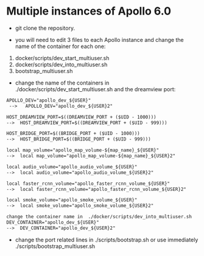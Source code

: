 # Multiple instances of Apollo 6.0


* git clone the repository.

* you will need to edit 3 files to each Apollo instance and change the name of the container for each one:

1. docker/scripts/dev_start_multiuser.sh
1. docker/scripts/dev_into_multiuser.sh
1. bootstrap_multiuser.sh


* change the name of the containers in  ./docker/scripts/dev_start_multiuser.sh  and the dreamview port:
```txt
APOLLO_DEV="apollo_dev_${USER}"
 -->   APOLLO_DEV="apollo_dev_${USER}2"

HOST_DREAMVIEW_PORT=$((DREAMVIEW_PORT + ($UID - 1000)))
-->  HOST_DREAMVIEW_PORT=$((DREAMVIEW_PORT + ($UID - 999)))

HOST_BRIDGE_PORT=$((BRIDGE_PORT + ($UID - 1000)))
-->  HOST_BRIDGE_PORT=$((BRIDGE_PORT + ($UID - 999)))

local map_volume="apollo_map_volume-${map_name}_${USER}"
-->  local map_volume="apollo_map_volume-${map_name}_${USER}2"

local audio_volume="apollo_audio_volume_${USER}"
-->  local audio_volume="apollo_audio_volume_${USER}2"

local faster_rcnn_volume="apollo_faster_rcnn_volume_${USER}"
-->  local faster_rcnn_volume="apollo_faster_rcnn_volume_${USER}2"

local smoke_volume="apollo_smoke_volume_${USER}"
-->  local smoke_volume="apollo_smoke_volume_${USER}2"

change the container name in  ./docker/scripts/dev_into_multiuser.sh
DEV_CONTAINER="apollo_dev_${USER}"
-->  DEV_CONTAINER="apollo_dev_${USER}2"

```
* change the port related lines in ./scripts/bootstrap.sh or use immediately ./scripts/bootstrap_multiuser.sh



